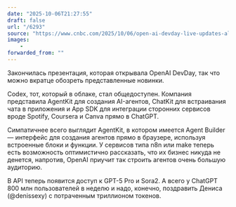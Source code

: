 ```yaml
---
date: "2025-10-06T21:27:55"
draft: false
url: "/6293"
source: "https://www.cnbc.com/2025/10/06/open-ai-devday-live-updates-altman-jony-ive.html"
images:
    -
forwarded_from: ""
---
```


Закончилась презентация, которая открывала OpenAI DevDay, так что можно вкратце обозреть представленные новинки.

Codex, тот, который в облаке, стал общедоступен. Компания представила AgentKit для создания AI-агентов, ChatKit для встраивания чата в приложения и App SDK для интеграции сторонних сервисов вроде Spotify, Coursera и Canva прямо в ChatGPT.

Симпатичнее всего выглядит AgentKit, в котором имеется Agent Builder — интерфейс для создания агентов прямо в браузере, используя встроенные блоки и функции. У сервисов типа n8n или make теперь есть возможность оптимистично рассказать, что их бизнес никуда не денется, напротив, OpenAI приучит так строить агентов очень большую аудиторию. 

В API теперь появится доступ к GPT-5 Pro и Sora2. А всего у ChatGPT 800 млн пользователей в неделю и надо, конечно, поздравить Дениса (@denissexy) с потраченным триллионом токенов.
